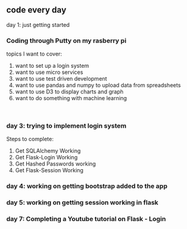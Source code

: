 code every day
---------------------------------------------------

day 1: just getting started
<h3>Coding through Putty on my rasberry pi
</h3>	topics I want to cover:
		<ol>
		<li> want to set up a login system</li>
		<li> want to use micro services</li>
		<li> want to use test driven development</li>
		<li> want to use pandas and numpy to upload data from 
		   spreadsheets</li>
		<li> want to use D3 to display charts and graph</li>
		<li> want to do something with machine learning</li>
</ol>
<br>
<h3>day 3: trying to implement login system
</h3>	Steps to complete:
		<ol>
			<li>Get SQLAlchemy Working </li>
			<li>Get Flask-Login Working</li>
			<li>Get Hashed Passwords working</li>
			<li>Get Flask-Session Working</li>
		</ol>		

<h3>day 4: working on getting bootstrap added to the app</h3>
<h3>day 5: working on getting session working in flask</h3>
<h3>day 7: Completing a Youtube tutorial on Flask - Login</h3>
